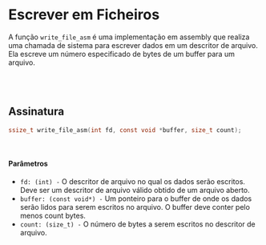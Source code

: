 # Escrever em Ficheiros
A função `write_file_asm` é uma implementação em assembly que realiza uma chamada de sistema para escrever dados em um descritor de arquivo. Ela escreve um número especificado de bytes de um buffer para um arquivo.

<br><br>

## Assinatura
```c
ssize_t write_file_asm(int fd, const void *buffer, size_t count);
```

<br>

#### Parâmetros
- `fd: (int) -` O descritor de arquivo no qual os dados serão escritos. Deve ser um descritor de arquivo válido obtido de um arquivo aberto.
- `buffer: (const void*) -` Um ponteiro para o buffer de onde os dados serão lidos para serem escritos no arquivo. O buffer deve conter pelo menos count bytes.
- `count: (size_t) -` O número de bytes a serem escritos no descritor de arquivo.

<br>